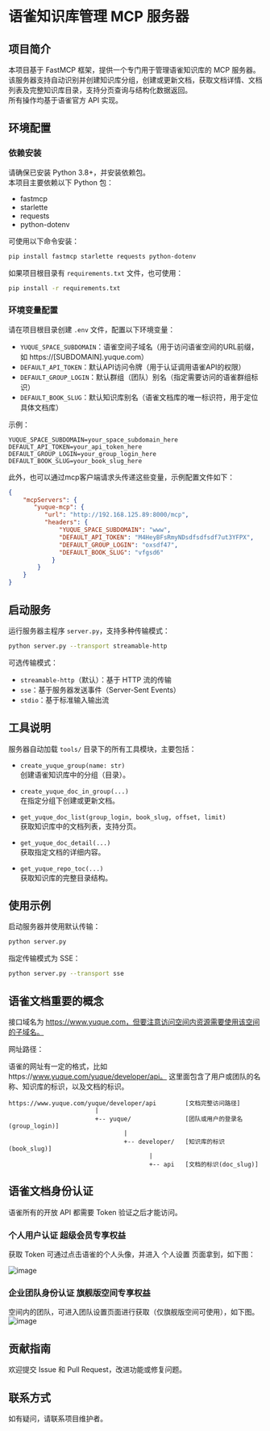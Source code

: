 # 语雀知识库管理 MCP 服务器

## 项目简介
本项目基于 FastMCP 框架，提供一个专门用于管理语雀知识库的 MCP 服务器。  
该服务器支持自动识别并创建知识库分组，创建或更新文档，获取文档详情、文档列表及完整知识库目录，支持分页查询与结构化数据返回。  
所有操作均基于语雀官方 API 实现。

## 环境配置

### 依赖安装
请确保已安装 Python 3.8+，并安装依赖包。  
本项目主要依赖以下 Python 包：
- fastmcp
- starlette
- requests
- python-dotenv

可使用以下命令安装：
```bash
pip install fastmcp starlette requests python-dotenv
```

如果项目根目录有 `requirements.txt` 文件，也可使用：
```bash
pip install -r requirements.txt
```

### 环境变量配置
请在项目根目录创建 `.env` 文件，配置以下环境变量：
- `YUQUE_SPACE_SUBDOMAIN`：语雀空间子域名（用于访问语雀空间的URL前缀，如 https://[SUBDOMAIN].yuque.com）
- `DEFAULT_API_TOKEN`：默认API访问令牌（用于认证调用语雀API的权限）
- `DEFAULT_GROUP_LOGIN`：默认群组（团队）别名（指定需要访问的语雀群组标识）
- `DEFAULT_BOOK_SLUG`：默认知识库别名（语雀文档库的唯一标识符，用于定位具体文档库）

示例：
```
YUQUE_SPACE_SUBDOMAIN=your_space_subdomain_here
DEFAULT_API_TOKEN=your_api_token_here
DEFAULT_GROUP_LOGIN=your_group_login_here
DEFAULT_BOOK_SLUG=your_book_slug_here
```

此外，也可以通过mcp客户端请求头传递这些变量，示例配置文件如下：

```json
{
    "mcpServers": {
       "yuque-mcp": {
          "url": "http://192.168.125.89:8000/mcp",
          "headers": {
              "YUQUE_SPACE_SUBDOMAIN": "www",
              "DEFAULT_API_TOKEN": "M4HeyBFsRmyNDsdfsdfsdf7ut3YFPX",
              "DEFAULT_GROUP_LOGIN": "oxsdf47",
              "DEFAULT_BOOK_SLUG": "vfgsd6"
            }
        }
    }
}
```



## 启动服务

运行服务器主程序 `server.py`，支持多种传输模式：

```bash
python server.py --transport streamable-http
```

可选传输模式：
- `streamable-http`（默认）：基于 HTTP 流的传输
- `sse`：基于服务器发送事件（Server-Sent Events）
- `stdio`：基于标准输入输出流

## 工具说明

服务器自动加载 `tools/` 目录下的所有工具模块，主要包括：

- `create_yuque_group(name: str)`  
  创建语雀知识库中的分组（目录）。

- `create_yuque_doc_in_group(...)`  
  在指定分组下创建或更新文档。

- `get_yuque_doc_list(group_login, book_slug, offset, limit)`  
  获取知识库中的文档列表，支持分页。

- `get_yuque_doc_detail(...)`  
  获取指定文档的详细内容。

- `get_yuque_repo_toc(...)`  
  获取知识库的完整目录结构。



## 使用示例


启动服务器并使用默认传输：

```bash
python server.py
```

指定传输模式为 SSE：

```bash
python server.py --transport sse
```

## 语雀文档重要的概念
接口域名为 https://www.yuque.com，但要注意访问空间内资源需要使用该空间的子域名。

网址路径：

语雀的网址有一定的格式，比如https://www.yuque.com/yuque/developer/api。
这里面包含了用户或团队的名称、知识库的标识，以及文档的标识。

```
https://www.yuque.com/yuque/developer/api        [文档完整访问路径]
                        |
                        +-- yuque/               [团队或用户的登录名(group_login)]
                                |
                                +-- developer/   [知识库的标识(book_slug)]
                                       |
                                       +-- api   [文档的标识(doc_slug)]

```

## 语雀文档身份认证

语雀所有的开放 API 都需要 Token 验证之后才能访问。

### 个人用户认证 超级会员专享权益
获取 Token 可通过点击语雀的个人头像，并进入 个人设置 页面拿到，如下图：

![image](https://github.com/user-attachments/assets/daf7caca-ac77-4177-9857-fea0934e0edc)

### 企业团队身份认证 旗舰版空间专享权益
空间内的团队，可进入团队设置页面进行获取（仅旗舰版空间可使用），如下图。
![image](https://github.com/user-attachments/assets/4ec55e0e-b0d6-4e69-af83-628578700062)



## 贡献指南

欢迎提交 Issue 和 Pull Request，改进功能或修复问题。

## 联系方式

如有疑问，请联系项目维护者。
